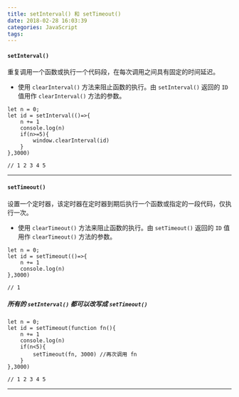 ```yaml
---
title: setInterval() 和 setTimeout()
date: 2018-02-28 16:03:39
categories: JavaScript
tags:
---
```


#### `setInterval()`
重复调用一个函数或执行一个代码段，在每次调用之间具有固定的时间延迟。

* 使用 `clearInterval()` 方法来阻止函数的执行。由 `setInterval()` 返回的 `ID` 值用作 `clearInterval()` 方法的参数。

```
let n = 0;
let id = setInterval(()=>{ 
	n += 1
	console.log(n)
	if(n>=5){
		window.clearInterval(id)
	}
},3000)

// 1 2 3 4 5
```

---

#### `setTimeout()`
设置一个定时器，该定时器在定时器到期后执行一个函数或指定的一段代码，仅执行一次。

* 使用 `clearTimeout()` 方法来阻止函数的执行。由 `setTimeout()` 返回的 `ID` 值用作 `clearTimeout()` 方法的参数。

```
let n = 0;
let id = setTimeout(()=>{ 
	n += 1
	console.log(n)
},3000)

// 1
```

##### 所有的 `setInterval()`  都可以改写成 `setTimeout()`

```
let n = 0;
let id = setTimeout(function fn(){ 
	n += 1
	console.log(n)
	if(n<5){
		setTimeout(fn, 3000) //再次调用 fn
	}
},3000)

// 1 2 3 4 5
```

---

